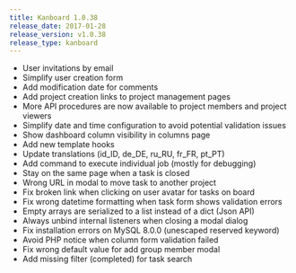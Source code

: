 ```yaml
---
title: Kanboard 1.0.38
release_date: 2017-01-28
release_version: v1.0.38
release_type: kanboard
---
```


* User invitations by email
* Simplify user creation form
* Add modification date for comments
* Add project creation links to project management pages
* More API procedures are now available to project members and project viewers
* Simplify date and time configuration to avoid potential validation issues
* Show dashboard column visibility in columns page
* Add new template hooks
* Update translations (id_ID, de_DE, ru_RU, fr_FR, pt_PT)
* Add command to execute individual job (mostly for debugging)
* Stay on the same page when a task is closed
* Wrong URL in modal to move task to another project
* Fix broken link when clicking on user avatar for tasks on board
* Fix wrong datetime formatting when task form shows validation errors
* Empty arrays are serialized to a list instead of a dict (Json API)
* Always unbind internal listeners when closing a modal dialog
* Fix installation errors on MySQL 8.0.0 (unescaped reserved keyword)
* Avoid PHP notice when column form validation failed
* Fix wrong default value for add group member modal
* Add missing filter (completed) for task search